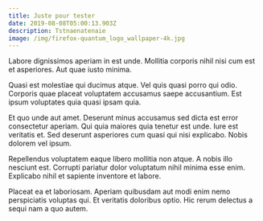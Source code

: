 ```yaml
---
title: Juste pour tester
date: 2019-08-08T05:00:13.903Z
description: Tstnaenatenaie
image: /img/firefox-quantum_logo_wallpaper-4k.jpg
---
```





Labore dignissimos aperiam in est unde. Mollitia corporis nihil nisi cum est et asperiores. Aut quae iusto minima.



Quasi est molestiae qui ducimus atque. Vel quis quasi porro qui odio. Corporis quae placeat voluptatem accusamus saepe accusantium. Est ipsum voluptates quia quasi ipsam quia.



Et quo unde aut amet. Deserunt minus accusamus sed dicta est error consectetur aperiam. Qui quia maiores quia tenetur est unde. Iure est veritatis et. Sed deserunt asperiores cum quasi qui nisi explicabo. Nobis dolorem vel ipsum.



Repellendus voluptatem eaque libero mollitia non atque. A nobis illo nesciunt est. Corrupti pariatur dolor voluptatum nihil minima esse enim. Explicabo nihil et sapiente inventore et labore.



Placeat ea et laboriosam. Aperiam quibusdam aut modi enim nemo perspiciatis voluptas qui. Et veritatis doloribus optio. Hic rerum delectus a sequi nam a quo autem.
